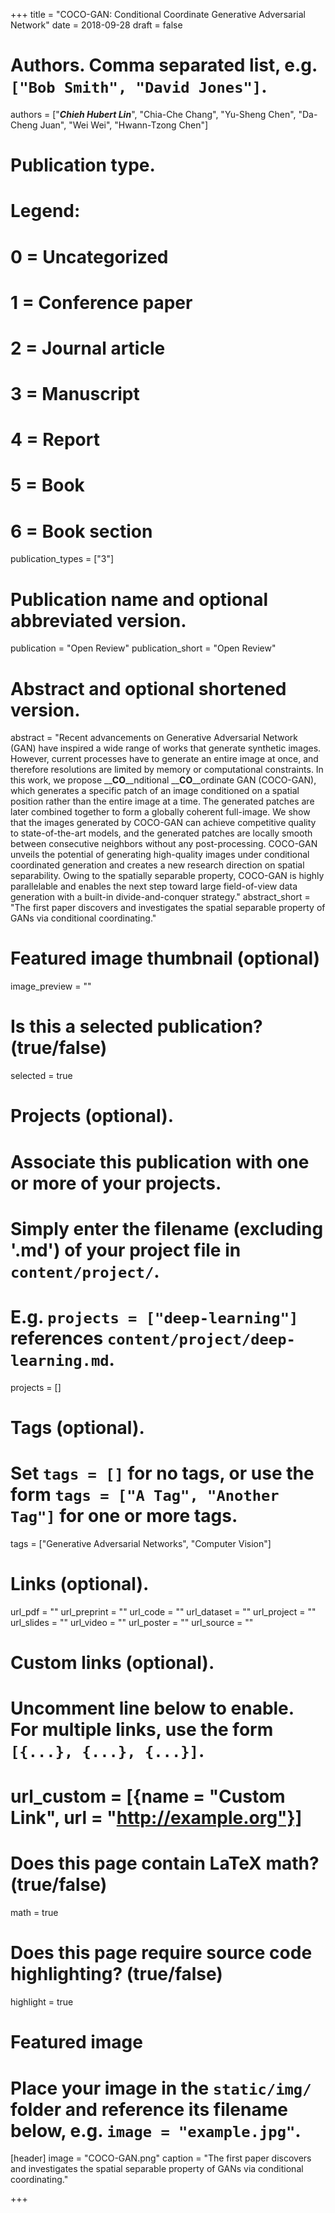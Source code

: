 +++
title = "COCO-GAN: Conditional Coordinate Generative Adversarial Network"
date = 2018-09-28
draft = false

# Authors. Comma separated list, e.g. `["Bob Smith", "David Jones"]`.
authors = ["***Chieh Hubert Lin***", "Chia-Che Chang", "Yu-Sheng Chen", "Da-Cheng Juan", "Wei Wei", "Hwann-Tzong Chen"]

# Publication type.
# Legend:
# 0 = Uncategorized
# 1 = Conference paper
# 2 = Journal article
# 3 = Manuscript
# 4 = Report
# 5 = Book
# 6 = Book section
publication_types = ["3"]

# Publication name and optional abbreviated version.
publication = "Open Review"
publication_short = "Open Review"

# Abstract and optional shortened version.
abstract = "Recent advancements on Generative Adversarial Network (GAN) have inspired a wide range of works that generate synthetic images. However, current processes have to generate an entire image at once, and therefore resolutions are limited by memory or computational constraints. In this work, we propose __**CO**__nditional __**CO**__ordinate GAN (COCO-GAN), which generates a specific patch of an image conditioned on a spatial position rather than the entire image at a time. The generated patches are later combined together to form a globally coherent full-image. We show that the images generated by COCO-GAN can achieve competitive quality to state-of-the-art models, and the generated patches are locally smooth between consecutive neighbors without any post-processing. COCO-GAN unveils the potential of generating high-quality images under conditional coordinated generation and creates a new research direction on spatial separability. Owing to the spatially separable property, COCO-GAN is highly parallelable and enables the next step toward large field-of-view data generation with a built-in divide-and-conquer strategy."
abstract_short = "The first paper discovers and investigates the spatial separable property of GANs via conditional coordinating."

# Featured image thumbnail (optional)
image_preview = ""

# Is this a selected publication? (true/false)
selected = true

# Projects (optional).
#   Associate this publication with one or more of your projects.
#   Simply enter the filename (excluding '.md') of your project file in `content/project/`.
#   E.g. `projects = ["deep-learning"]` references `content/project/deep-learning.md`.
projects = []

# Tags (optional).
#   Set `tags = []` for no tags, or use the form `tags = ["A Tag", "Another Tag"]` for one or more tags.
tags = ["Generative Adversarial Networks", "Computer Vision"]

# Links (optional).
url_pdf = ""
url_preprint = ""
url_code = ""
url_dataset = ""
url_project = ""
url_slides = ""
url_video = ""
url_poster = ""
url_source = ""

# Custom links (optional).
#   Uncomment line below to enable. For multiple links, use the form `[{...}, {...}, {...}]`.
# url_custom = [{name = "Custom Link", url = "http://example.org"}]

# Does this page contain LaTeX math? (true/false)
math = true

# Does this page require source code highlighting? (true/false)
highlight = true

# Featured image
# Place your image in the `static/img/` folder and reference its filename below, e.g. `image = "example.jpg"`.
[header]
image = "COCO-GAN.png"
caption = "The first paper discovers and investigates the spatial separable property of GANs via conditional coordinating."

+++
